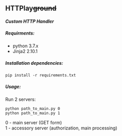 ## HTTPlay~~ground~~

#### _Custom HTTP Handler_

##### Requirments:
* python 3.7.x
* Jinja2 2.10.1

##### Installation dependencies:

    pip install -r requirements.txt
    
##### Usage:
Run 2 servers:
    
    python path_to_main.py 0
    python path_to_main.py 1
    
0 - main server (GET form)<br>
1 - accessory server (authorization, main processing)